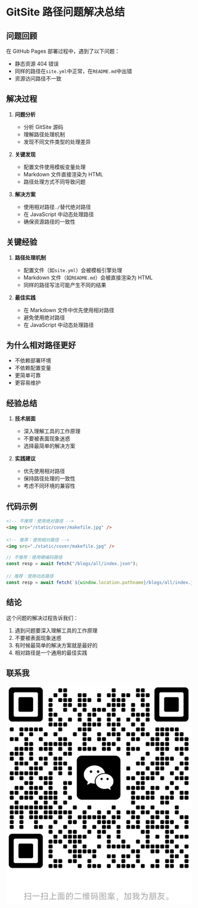 # GitSite 路径问题解决总结

## 问题回顾

在 GitHub Pages 部署过程中，遇到了以下问题：

- 静态资源 404 错误
- 同样的路径在`site.yml`中正常，在`README.md`中出错
- 资源访问路径不一致

## 解决过程

1. **问题分析**

   - 分析 GitSite 源码
   - 理解路径处理机制
   - 发现不同文件类型的处理差异

2. **关键发现**

   - 配置文件使用模板变量处理
   - Markdown 文件直接渲染为 HTML
   - 路径处理方式不同导致问题

3. **解决方案**
   - 使用相对路径`./`替代绝对路径
   - 在 JavaScript 中动态处理路径
   - 确保资源路径的一致性

## 关键经验

1. **路径处理机制**

   - 配置文件（如`site.yml`）会被模板引擎处理
   - Markdown 文件（如`README.md`）会被直接渲染为 HTML
   - 同样的路径写法可能产生不同的结果

2. **最佳实践**
   - 在 Markdown 文件中优先使用相对路径
   - 避免使用绝对路径
   - 在 JavaScript 中动态处理路径

## 为什么相对路径更好

- 不依赖部署环境
- 不依赖配置变量
- 更简单可靠
- 更容易维护

## 经验总结

1. **技术层面**

   - 深入理解工具的工作原理
   - 不要被表面现象迷惑
   - 选择最简单的解决方案

2. **实践建议**
   - 优先使用相对路径
   - 保持路径处理的一致性
   - 考虑不同环境的兼容性

## 代码示例

```markdown
<!-- 不推荐：使用绝对路径 -->
<img src="/static/cover/makefile.jpg" />

<!-- 推荐：使用相对路径 -->
<img src="./static/cover/makefile.jpg" />
```

```javascript
// 不推荐：使用硬编码路径
const resp = await fetch("/blogs/all/index.json");

// 推荐：使用动态路径
const resp = await fetch(`${window.location.pathname}/blogs/all/index.json`);
```

## 结论

这个问题的解决过程告诉我们：

1. 遇到问题要深入理解工具的工作原理
2. 不要被表面现象迷惑
3. 有时候最简单的解决方案就是最好的
4. 相对路径是一个通用的最佳实践

## 联系我

![我的微信二维码](./my_qrcode.png)
